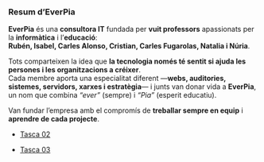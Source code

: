 ### Resum d’EverPia

**EverPia** és una **consultora IT** fundada per **vuit professors** apassionats per la **informàtica** i l’**educació**:  
**Rubén, Isabel, Carles Alonso, Cristian, Carles Fugarolas, Natalia i Núria**.  

Tots comparteixen la idea que **la tecnologia només té sentit si ajuda les persones i les organitzacions a créixer**.  
Cada membre aporta una especialitat diferent —**webs, auditories, sistemes, servidors, xarxes i estratègia**— i junts van donar vida a **EverPia**, un nom que combina *“ever”* (sempre) i *“Pia”* (esperit educatiu).  

Van fundar l’empresa amb el compromís de **treballar sempre en equip** i **aprendre de cada projecte**.


- [Tasca 02](/Tasca2)

- [Tasca 03](/Tasca3)
